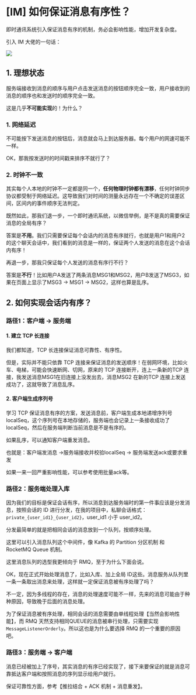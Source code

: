 # [IM] 如何保证消息有序性？

即时通讯系统引入保证消息有序的机制，务必会影响性能，增加开发复杂度。

引入 IM 大佬的一句话：

![](C:\Users\86180\AppData\Roaming\marktext\images\2025-09-06-16-20-00-image.png)



## 1. 理想状态

服务端接收到消息的顺序与用户点击发送消息的按钮顺序完全一致，用户接收到的消息的顺序也和发送时的顺序完全一致。

这是几乎**不可能实现**的！为什么？



### 1. 网络延迟

不可能按下发送消息的按钮后，消息就会马上到达服务器。每个用户的网速可能不一样。

OK，那我按发送时的时间戳来排序不就行了？



### 2. 时钟不一致

其实每个人本地的时钟不一定都是同一个，**任何物理时钟都有漂移**，任何时钟同步协议都受制于网络延迟。这导致我们对时间的测量永远存在一个不确定的误差区间，区间内的事件顺序无法判定。



既然如此，那我们退一步，一个即时通讯系统，以微信举例，是不是真的需要保证消息的全局有序？

答案是**不用**。我们只需要保证每个会话内的消息有序就行，也就是用户1和用户2的这个聊天会话中，我们看到的消息是一样的，保证两个人发送的消息在这个会话内有序！



再退一步，那我只保证每个人发送的消息有序行不行？

答案是**不行**！比如用户A发送了两条消息MSG1和MSG2，用户B发送了MSG3，如果在页面上显示了MSG3 -> MSG1 -> MSG2，这样也算是乱序。



## 2. 如何实现会话内有序？

### 路径1：客户端 -> 服务端

#### 1. 建立 TCP 长连接

我们都知道，TCP 长连接保证消息可靠性、有序性。

但是，实际并不能只依靠 TCP 连接来保证消息的发送顺序！在弱网环境，比如火车、电梯，可能会快速断网、切网，原来的 TCP 连接断开，连上一条新的TCP 连接，我发送消息MSG1在旧连接上没发出去，消息MSG2 在新的TCP 连接上发送成功了，这就导致了消息乱序。



#### 2. 客户端生成序列号

学习 TCP 保证消息有序的方案，发送消息前，客户端生成本地递增序列号localSeq，这个序列号在本地存储的，服务端也会记录上一条接收成功了localSeq，然后在服务端判断当前消息是不是有序的。

如果乱序，可以通知客户端重发消息。

也就是：客户端发消息 ->服务端接收并校验localSeq -> 服务端发送ack或要求重发



如果一来一回严重影响性能，可以参考使用批量ack等。



### 路径2：服务端处理入库

因为我们的目标是保证会话有序，所以消息到达服务端时的第一件事应该是分发消息，按照会话的 ID 进行分发，在我的项目中，私聊会话格式：`private_{user_id1}_{user_id2}`，user_id1 小于 user_id2。

分发最简单的就是把相同会话的消息放到一个队列，按顺序处理。

这里可以引入消息队列这个中间件，像 Kafka 的 Partition 分区机制 和 RocketMQ Queue 机制。

这里消息队列的选型我更倾向于 RMQ，至于为什么下面会说。



OK，现在正式开始处理消息了，比如入库、加上全局 ID这些。消息服务从队列里一条一条取出消息来处理，这样就一定保证消息被有序处理了吗？

不一定，因为多线程的存在，消息的处理速度可能不一样，先来的消息可能由于种种原因，导致晚于后面的消息处理。

为了保证消息被有序处理，相同会话的消息需要由单线程处理【当然会影响性能】，而 RMQ 天然支持相同QUEUE的消息被串行处理，只需要实现 `MessageListenerOrderly`。所以这也是为什么要选择 RMQ 的一个重要的原因吧。



### 路径3：服务端 -> 客户端

消息已经被加上了序号，其实消息的有序已经实现了，接下来要保证的就是消息可靠抵达客户端和按照消息的序列显示给用户就行。



保证可靠性方面，参考【推拉结合 + ACK 机制 + 消息重发】。




































